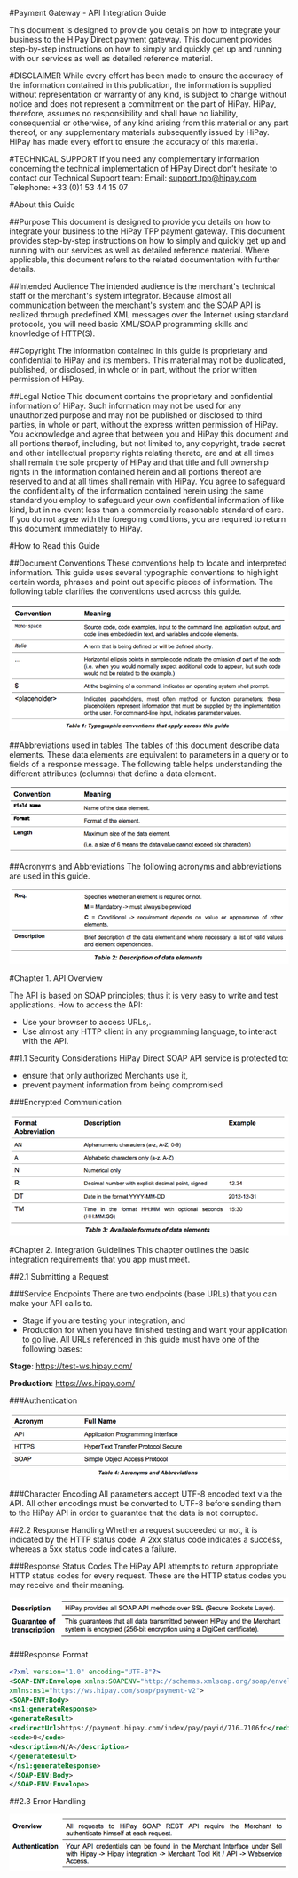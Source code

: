 #Payment Gateway - API Integration Guide

This document is designed to provide you details on how to integrate your business to the HiPay Direct payment gateway. This document provides step-by-step instructions on how to simply and quickly get up and running with our services as well as detailed reference material.

#DISCLAIMER 
While every effort has been made to ensure the accuracy of the information contained in this publication, the information is supplied without representation or warranty of any kind, is subject to change without notice and does not represent a commitment on the part of HiPay. HiPay, therefore, assumes no responsibility and shall have no liability, consequential or otherwise, of any kind arising from this material or any part thereof, or any supplementary materials subsequently issued by HiPay. HiPay has made every effort to ensure the accuracy of this material. 

#TECHNICAL SUPPORT 
If you need any complementary information concerning the technical implementation of HiPay Direct don’t hesitate to contact our Technical Support team: Email: support.tpp@hipay.com Telephone: +33 (0)1 53 44 15 07

#About this Guide 

##Purpose
This document is designed to provide you details on how to integrate your business to the HiPay TPP payment gateway. This document provides step-by-step instructions on how to simply and quickly get up and running with our services as well as detailed reference material. Where applicable, this document refers to the related documentation with further details. 

##Intended Audience 
The intended audience is the merchant's technical staff or the merchant's system integrator. Because almost all communication between the merchant's system and the SOAP API is realized through predefined XML messages over the Internet using standard protocols, you will need basic XML/SOAP programming skills and knowledge of HTTP(S). 

##Copyright 
The information contained in this guide is proprietary and confidential to HiPay and its members. This material may not be duplicated, published, or disclosed, in whole or in part, without the prior written permission of HiPay. 

##Legal Notice 
This document contains the proprietary and confidential information of HiPay. Such information may not be used for any unauthorized purpose and may not be published or disclosed to third parties, in whole or part, without the express written permission of HiPay. You acknowledge and agree that between you and HiPay this document and all portions thereof, including, but not limited to, any copyright, trade secret and other intellectual property rights relating thereto, are and at all times shall remain the sole property of HiPay and that title and full ownership rights in the information contained herein and all portions thereof are reserved to and at all times shall remain with HiPay. You agree to safeguard the confidentiality of the information contained herein using the same standard you employ to safeguard your own confidential information of like kind, but in no event less than a commercially reasonable standard of care. If you do not agree with the foregoing conditions, you are required to return this document immediately to HiPay.

#How to Read this Guide

##Document Conventions
These conventions help to locate and interpreted information.
This guide uses several typographic conventions to highlight certain words, phrases and
point out specific pieces of information.
The following table clarifies the conventions used across this guide.

![legende](images/001.png)

##Abbreviations used in tables
The tables of this document describe data elements. These data elements are equivalent
to parameters in a query or to fields of a response message. The following table helps
understanding the different attributes (columns) that define a data element.

![legende](images/002.png)

##Acronyms and Abbreviations
The following acronyms and abbreviations are used in this guide.

![legende](images/003.png)

#Chapter 1. API Overview

The API is based on SOAP principles; thus it is very easy to write and test applications.
How to access the API:

- Use your browser to access URLs,.
- Use almost any HTTP client in any programming language, to interact with the API.

##1.1 Security Considerations
HiPay Direct SOAP API service is protected to:

- ensure that only authorized Merchants use it,
- prevent payment information from being compromised

###Encrypted Communication

![legende](images/004.png)

#Chapter 2. Integration Guidelines
This chapter outlines the basic integration requirements that you app must meet.

##2.1 Submitting a Request

###Service Endpoints
There are two endpoints (base URLs) that you can make your API calls to.

- Stage if you are testing your integration, and
- Production for when you have finished testing and want your application to go live.
All URLs referenced in this guide must have one of the following bases:


**Stage**: https://test-ws.hipay.com/

**Production**: https://ws.hipay.com/

###Authentication

![legende](images/005.png)

###Character Encoding
All parameters accept UTF-8 encoded text via the API. All other encodings must be
converted to UTF-8 before sending them to the HiPay API in order to guarantee that the
data is not corrupted.

##2.2 Response Handling
Whether a request succeeded or not, it is indicated by the HTTP status code. A 2xx status
code indicates a success, whereas a 5xx status code indicates a failure.

###Response Status Codes
The HiPay API attempts to return appropriate HTTP status codes for every request.
These are the HTTP status codes you may receive and their meaning.

![legende](images/006.png)

###Response Format

``` xml
<?xml version="1.0" encoding="UTF-8"?>
<SOAP-ENV:Envelope xmlns:SOAPENV="http://schemas.xmlsoap.org/soap/envelope/"
xmlns:ns1="https://ws.hipay.com/soap/payment-v2">
<SOAP-ENV:Body>
<ns1:generateResponse>
<generateResult>
<redirectUrl>https://payment.hipay.com/index/pay/payid/716…7106fc</redirectUrl>
<code>0</code>
<description>N/A</description>
</generateResult>
</ns1:generateResponse>
</SOAP-ENV:Body>
</SOAP-ENV:Envelope>
```

##2.3 Error Handling

![legende](images/007.png)
